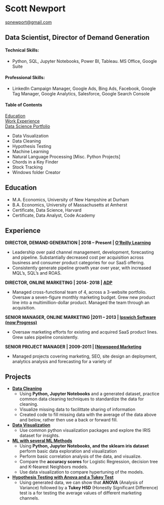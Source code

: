 # Scott Newport
<spnewport@gmail.com>
## Data Scientist, Director of Demand Generation
#### Technical Skills:
  - Python, SQL, Jupyter Notebooks, Power BI, Tableau. MS Office, Google Suite 
#### Professional Skills: 
  - LinkedIn Campaign Manager, Google Ads, Bing Ads, Facebook, Google Tag Manager, Google Analytics, Salesforce, Google Search Console

#### Table of Contents
[Education](#Education) <br/>
[Work Experience](#Experience)<br/>
[Data Science Portfolio](#Projects)<br/>
  - Data Visualization
  - Data Cleaning
  - Hypothesis Testing
  - Machine Learning
  - Natural Language Processing
[Misc. Python Projects]
  - Chords in a Key Finder
  - Stock Tracking
  - Windows folder Creator

## Education
- M.A. Economics, University of New Hampshire at Durham
- B.A. Economics, University of Massachusetts at Amherst
- Certificate, Data Science, Harvard
- Certificate, Data Analyst, Code Academy 


## Experience
**DIRECTOR, DEMAND GENERATION | 2018 – Present | [O’Reilly Learning](www.oreilly.com)**
- Leadership over paid channel management, development, forecasting and pipeline. Substantially decreased cost per acquisition across business and consumer product categories for our SaaS offering.
- Consistently generate pipeline growth year over year, with increased MQL’s, SQL’s and ROAS.

**DIRECTOR, ONLINE MARKETING | 2014- 2018 | [ADP](https://www.adp.com/)**
- Managed cross-functional team of 4, across a 3-website portfolio. Oversaw a seven-figure monthly marketing budget. Grew new product line into a multimillion-dollar product. Managed the team through an acquisition. 

**SENIOR MANAGER, ONLINE MARKETING |2011 – 2013 | [Ipswich Software (now Progress)](https://www.progress.com/)**
- Oversaw marketing efforts for existing and acquired SaaS product lines. Grew sales pipeline consistently. 

**SENIOR PROJECT MANAGER | 2009-2011 | [[Nowspeed Marketing](https://nowspeed.com/)**
- Managed projects covering marketing, SEO, site design an deployment, analytics analysis and forecasting for a variety of 

## Projects
- **[Data Cleaning](https://github.com/pasterhatt/data_cleaning/blob/main/Portfolio_Data_Cleaning_Commented.ipynb)**
  - Using **Python, Jupyter Notebooks** and a generated dataset, practice common data cleaning techniques to standardize the data for cleaning.
  - Visualize missing data to facilittate sharing of information
  - Created code to fill missing data with the average of the data above and below, rather then use a back or forward fill. 
- **[Data Visualization](https://github.com/pasterhatt/data_viz/blob/main/Portfolio%20_Data_Viz_Commented.ipynb)**
  - Use common python visualization packages and explore the IRIS dataset for insights.   
- **[ML with several ML Methods](https://github.com/pasterhatt/ML_Models/blob/main/Portfolio%20_ML_Commented.ipynb)**
  - Using **Python, Jupyter Notebooks, and the sklearn iris dataset** perform basic data exploration and visualization
  - Perform basic correlation analysis of the data, and visualize.
  - Compare the **accuracy scores** for Logistic Regression, decision tree and K-Nearest Neighbors models.
  - Use data visualization to compare hypertuning of the models. 
- **[Hypothesis Testing with Anova and a Tukey Test](https://github.com/pasterhatt/ANOVA/blob/main/Portfolio_ANOVA_w_tukey_test.ipynb)**
  - Using generated data, we can show that **ANOVA** (Analysis of Variance) followed by a **Tukey HSD** (Honestly Significant Difference) test is a for testing the average values of different marketing channels. 

